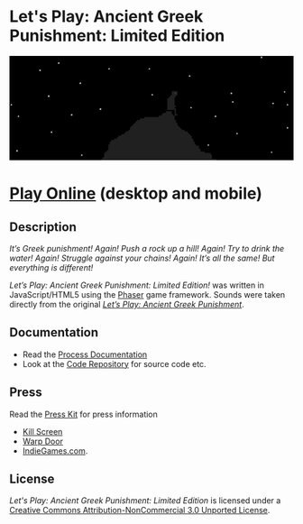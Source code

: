 # Let's Play: Ancient Greek Punishment: Limited Edition

![](images/limited-edition-banner.png)

# [Play Online](https://www.pippinbarr.com/lets-play-ancient-greek-punishment-limited-edition) (desktop and mobile)

## Description
*It’s Greek punishment! Again! Push a rock up a hill! Again! Try to drink the water! Again! Struggle against your chains! Again! It’s all the same! But everything is different!*

_Let&#8217;s Play: Ancient Greek Punishment: Limited Edition!_ was written in JavaScript/HTML5 using the [Phaser](http://www.phaser.io/) game framework. Sounds were taken directly from the original _[Let&#8217;s Play: Ancient Greek Punishment](https://www.pippinbarr.com/lets-play-ancient-greek-punishment/info)_.

## Documentation
* Read the [Process Documentation](../process)
* Look at the [Code Repository](https://github.com/pippinbarr/lets-play-ancient-greek-punishment) for source code etc.

## Press
Read the [Press Kit](../press) for press information

* [Kill Screen](https://killscreen.com/articles/lets-play-ancient-greek-punishment/)
* [Warp Door](http://warpdoor.com/2016/06/24/lets-play-ancient-greek-punishment-limited-edition-pippin-barr/)
* [IndieGames.com](http://indiegames.com/2016/07/click_to_end_the_torments_of_l.html).

## License
*Let's Play: Ancient Greek Punishment: Limited Edition* is licensed under a [Creative Commons Attribution-NonCommercial 3.0 Unported License](http://creativecommons.org/licenses/by-nc/3.0/).
